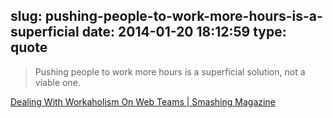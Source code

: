 slug: pushing-people-to-work-more-hours-is-a-superficial
date: 2014-01-20 18:12:59
type: quote
---

> Pushing people to work more hours is a superficial solution, not a viable one.

[Dealing With Workaholism On Web Teams | Smashing Magazine](http://www.smashingmagazine.com/2014/01/20/dealing-with-workaholism-on-web-teams/)
